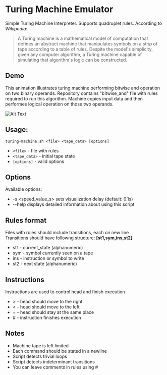 # Turing Machine Emulator

Simple Turing Machine Interpreter. Supports quadruplet rules. According to _Wikipedia_:
> A Turing machine is a mathematical model of computation that defines an abstract machine that manipulates symbols on a strip of tape according to a table of rules. Despite the model's simplicity, given any computer algorithm, a Turing machine capable of simulating that algorithm's logic can be constructed.   

## Demo

This animation illustrates turing machine performing bitwise and operation on two binary operands. Repository contains "bitwise_and" file with rules required to run this algorithm. Machine copies input data and then performes logical operation on those two operands.


![Alt Text](https://github.com/curlysilk53/turing-machine/blob/master/bitwise_and_demo.gif)


## Usage: 

`turing-machine.sh <file> <tape_data> [options]`
+ `<file>` - file with rules
+ `<tape_data>` - initial tape state
+ `[options]` - valid options




## Options


Available options:  
+ -s <speed_value_s> sets visualization delay (default: 0.1s)
+ --help displays detailed information about using this script


## Rules format

Files with rules should include transitions, each on new line  
Transitions should have followng structure: **[st1,sym,ins,st2]**  

+ st1 - current_state (alphanumeric)  
+ sym - symbol currently seen on a tape
+ ins - instruction or symbol to write
+ st2 - next state  (alphanumeric)  

## Instructions

Instructions are used to control head and finish execution
+ \>  - head should move to the right 
+ \<  - head should move to the left
+ \=  - head should stay at the same place
+ \#  - instruction finishes execution

## Notes

+ Machine tape is left limited  
+ Each command should be stated in a newline  
+ Script detects trivial loops 
+ Script detects indeterminant transitions 
+ You can leave comments in rules using \#
